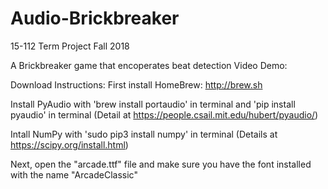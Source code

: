 # Audio-Brickbreaker
15-112 Term Project Fall 2018

A Brickbreaker game that encoperates beat detection
Video Demo: 

Download Instructions:
First install HomeBrew: http://brew.sh

Install PyAudio with 'brew install portaudio' in terminal and 'pip install pyaudio' in terminal
(Detail at https://people.csail.mit.edu/hubert/pyaudio/)

Intall NumPy with 'sudo pip3 install numpy' in terminal
(Details at https://scipy.org/install.html)

Next, open the "arcade.ttf" file and make sure you have the font installed with the name "ArcadeClassic"


